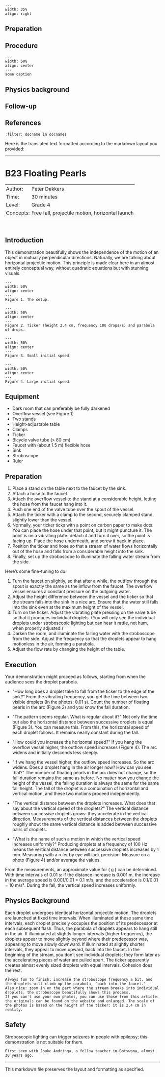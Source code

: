 ```{figure} ../../figures/busy.png
---
width: 35%
align: right
```

## Preparation

## Procedure

```{figure} demo46_figure1.JPG
---
width: 50%
align: center
---
some caption
```

## Physics background

## Follow-up

## References
```{bibliography}
:filter: docname in docnames
```

Here is the translated text formatted according to the markdown layout you provided:

---

# B23 Floating Pearls

<table style="width: 100%; border-collapse: collapse; border: none;">
    <tr style="background-color: var(--background-color);">
        <td style="text-align: left; padding: 3px; border: none; color: var(--text-color)">Author:</td>
        <td style="text-align: left; padding: 3px; border: none; color: var(--text-color)">Peter Dekkers</td>
    </tr>
    <tr style="background-color: var(--background-color);">
        <td style="text-align: left; padding: 3px; border: none; color: var(--text-color)">Time:</td>
        <td style="text-align: left; padding: 3px; border: none; color: var(--text-color)">30 minutes</td>
    </tr>
    <tr style="background-color: var(--background-color);">
        <td style="text-align: left; padding: 3px; border: none; color: var(--text-color)">Level:</td>
        <td style="text-align: left; padding: 3px; border: none; color: var(--text-color)">Grade 4</td>
    </tr>
    <tr style="background-color: var(--background-color);">
        <td style="text-align: left; padding: 3px; border: none; color: var(--text-color)">Concepts:</td>
        <td style="text-align: left; padding: 3px; border: none; color: var(--text-color)">Free fall, projectile motion, horizontal launch</td>
    </tr>
</table><br>

## Introduction
This demonstration beautifully shows the independence of the motion of an object in mutually perpendicular directions. Naturally, we are talking about horizontal projectile motion. This principle is made clear here in an almost entirely conceptual way, without quadratic equations but with stunning visuals.

```{figure} PD11_figure1.jpg
---
width: 50%
align: center
---
Figure 1. The setup.
```

```{figure} PD11_figure2.jpg
---
width: 50%
align: center
---
Figure 2. Ticker (height 2.4 cm, frequency 100 drops/s) and parabola of drops.
```

```{figure} PD11_figure3.jpg
---
width: 50%
align: center
---
Figure 3. Small initial speed.
```

```{figure} PD11_figure4.jpg
---
width: 50%
align: center
---
Figure 4. Large initial speed.
```

## Equipment
* Dark room that can preferably be fully darkened
* Overflow vessel (see Figure 1)
* Two stands
* Height-adjustable table
* Clamps
* Ticker
* Bicycle valve tube (> 80 cm)
* Faucet with (about 1.5 m) flexible hose
* Sink
* Stroboscope
* Ruler

## Preparation
1. Place a stand on the table next to the faucet by the sink.
2. Attach a hose to the faucet.
3. Attach the overflow vessel to the stand at a considerable height, letting the hose from the faucet hang into it.
4. Push one end of the valve tube over the spout of the vessel.
5. Attach the ticker with a clamp to the second, securely clamped stand, slightly lower than the vessel.
6. Normally, your ticker ticks with a point on carbon paper to make dots. You can place the hose under that point, but it might puncture it. The point is on a vibrating plate: detach it and turn it over, so the point is facing up. Place the hose underneath, and screw it back in place.
7. Position the ticker and hose so that a stream of water flows horizontally out of the hose and falls from a considerable height into the sink.
8. Finally, set up the stroboscope to illuminate the falling water stream from the side.

Here’s some fine-tuning to do:
1. Turn the faucet on slightly, so that after a while, the outflow through the spout is exactly the same as the inflow from the faucet. The overflow vessel ensures a constant pressure on the outgoing water.
2. Adjust the height difference between the vessel and the ticker so that the stream falls into the sink in a nice arc. Ensure that the water still falls into the sink even at the maximum height of the vessel.
3. Turn on the ticker. Adjust the vibrating plate pressing on the valve tube so that it produces individual droplets. (You will only see the individual droplets under stroboscopic lighting but can hear it rattle, not hum, when properly adjusted.)
4. Darken the room, and illuminate the falling water with the stroboscope from the side. Adjust the frequency so that the droplets appear to hang motionless in the air, forming a parabola.
5. Adjust the flow rate by changing the height of the table.

## Execution
Your demonstration might proceed as follows, starting from when the audience sees the droplet parabola.

- "How long does a droplet take to fall from the ticker to the edge of the sink?"
  From the vibrating frequency, you get the time between two visible droplets (In the photos: 0.01 s). Count the number of floating pearls in the arc (Figure 2) and you know the fall duration.

- "The pattern seems regular. What is regular about it?"
  Not only the time but also the horizontal distance between successive droplets is equal (Figure 3). You can measure this. From this, the horizontal speed of each droplet follows. It remains nearly constant during the fall.

- "How could you increase the horizontal speed?"
  If you hang the overflow vessel higher, the outflow speed increases (Figure 4). The arc widens and initially descends less steeply.

- "If we hang the vessel higher, the outflow speed increases. So the arc widens. Does a droplet hang in the air longer now? How can you see that?"
  The number of floating pearls in the arc does not change, so the fall duration remains the same as before. No matter how you change the height of the vessel, the falling duration is always the same for the same fall height. The fall of the droplet is a combination of horizontal and vertical motion, and these two motions proceed independently.

- "The vertical distance between the droplets increases. What does that say about the vertical speed of the droplets?"
  The vertical distance between successive droplets grows: they accelerate in the vertical direction. Measurements of the vertical distances between the droplets roughly show: the same vertical distance is added between successive pairs of droplets.

- "What is the name of such a motion in which the vertical speed increases uniformly?"
  Producing droplets at a frequency of 100 Hz means the vertical distance between successive droplets increases by 1 mm. Measuring with a ruler by eye will lack precision. Measure on a photo (Figure 4) and/or average the values.

From the measurements, an approximate value for \( g \) can be determined. With time intervals of 0.01 s: if the distance increase is 0.001 m, the increase in the average speed is 0.001/0.01 = 0.1 m/s, and the acceleration is 0.1/0.01 = 10 m/s². During the fall, the vertical speed increases uniformly.

## Physics Background
Each droplet undergoes identical horizontal projectile motion. The droplets are launched at fixed time intervals. When illuminated at these same time intervals, each droplet precisely occupies the position of its predecessor at each subsequent flash. Thus, the parabola of droplets appears to hang still in the air.
If illuminated at slightly longer intervals (higher frequency), the droplets appear to move slightly beyond where their predecessor was, appearing to move slowly downward. If illuminated at slightly shorter intervals, they appear to move upward, back into the faucet.
In the beginning of the stream, you don’t see individual droplets; they form later as the accelerating pieces of water are pulled apart. The ticker apparently creates almost evenly sized droplets with equal intervals. Cohesion does the rest.

```{tip}
Always fun to finish: increase the stroboscope frequency a bit, and the droplets will climb up the parabola, 'back into the faucet.'
Also nice: zoom in on the part where the stream breaks into individual droplets, the stroboscope beautifully shows this process.
If you can't use your own photos, you can use those from this article: the originals can be found on the website and enlarged. The scale of the photos is based on the height of the ticker: it is 2.4 cm in reality.
```

## Safety
Stroboscopic lighting can trigger seizures in people with epilepsy; this demonstration is not suitable for them.

```{info}
First seen with Jouke Andringa, a fellow teacher in Botswana, almost 30 years ago.
```

---

This markdown file preserves the layout and formatting as specified.